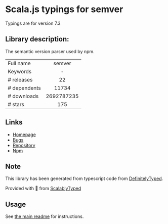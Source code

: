 
# Scala.js typings for semver

Typings are for version 7.3

## Library description:
The semantic version parser used by npm.

|                    |                 |
| ------------------ | :-------------: |
| Full name          | semver |
| Keywords           | - |
| # releases         | 22 |
| # dependents       | 11734 |
| # downloads        | 2692787235 |
| # stars            | 175 |

## Links
- [Homepage](https://github.com/npm/node-semver#readme)
- [Bugs](https://github.com/npm/node-semver/issues)
- [Repository](https://github.com/npm/node-semver)
- [Npm](https://www.npmjs.com/package/semver)
    


## Note
This library has been generated from typescript code from [DefinitelyTyped](https://definitelytyped.org).

Provided with :purple_heart: from [ScalablyTyped](https://github.com/oyvindberg/ScalablyTyped)

## Usage
See [the main readme](../../readme.md) for instructions.


